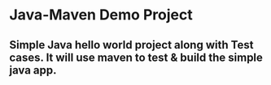 # Java-Maven Demo Project

## Simple Java hello world project along with Test cases. It will use maven to test & build the simple java app.
